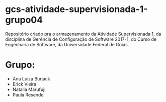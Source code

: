 # gcs-atividade-supervisionada-1-grupo04
Repositório criado pra o armazenamento da Atividade Supervisionada 1, da disciplina de Gerência de Configuração de Software 2017-1, do Curso de Engenharia de Software, da Universidade Federal de Goiás. 

<h1> Grupo: </h1>
<ul>
<li> Ana Luiza Burjack</li>
<li> Erick Vieira </li>
<li> Natalia Marufuji </li>
<li> Paula Resende </li>
</ul>
